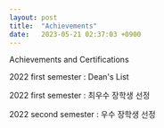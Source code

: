 ```yaml
---
layout: post
title:  "Achievements"
date:   2023-05-21 02:37:03 +0900
---
```


Achievements and Certifications

2022 first semester : Dean's List

2022 first semester : 최우수 장학생 선정

2022 second semester : 우수 장학생 선정
